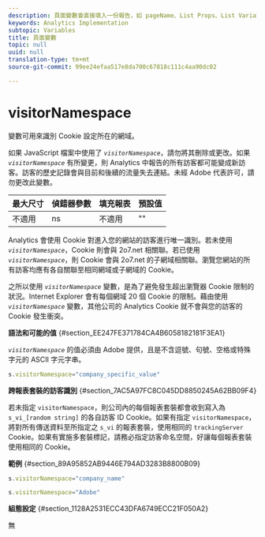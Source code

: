 ```yaml
---
description: 頁面變數會直接填入一份報告，如 pageName、List Props、List Variables 等。
keywords: Analytics Implementation
subtopic: Variables
title: 頁面變數
topic: null
uuid: null
translation-type: tm+mt
source-git-commit: 99ee24efaa517e8da700c67818c111c4aa90dc02

---
```



# visitorNamespace

 變數可用來識別 Cookie 設定所在的網域。


<!-- 

visitorNamespace.xml

 -->

如果 JavaScript 檔案中使用了 *`visitorNamespace`*，請勿將其刪除或更改。如果 *`visitorNamespace`* 有所變更，則 Analytics 中報告的所有訪客都可能變成新訪客。訪客的歷史記錄會與目前和後續的流量失去連結。未經 Adobe 代表許可，請勿更改此變數。

| 最大尺寸 | 偵錯器參數 | 填充報表 | 預設值 |
|---|---|---|---|
| 不適用 | ns | 不適用 | "" |

Analytics 會使用 Cookie 對進入您的網站的訪客進行唯一識別。若未使用 *`visitorNamespace`*，Cookie 則會與 2o7.net 相關聯。若已使用 *`visitorNamespace`*，則 Cookie 會與 2o7.net 的子網域相關聯。瀏覽您網站的所有訪客均應有各自關聯至相同網域或子網域的 Cookie。

之所以使用  *`visitorNamespace`* 變數，是為了避免發生超出瀏覽器 Cookie 限制的狀況。Internet Explorer 會有每個網域 20 個 Cookie 的限制。藉由使用 *`visitorNamespace`* 變數，其他公司的 Analytics Cookie 就不會與您的訪客的 Cookie 發生衝突。

**語法和可能的值** {#section_EE247FE371784CA4B6058182181F3EA1}

*`visitorNamespace`* 的值必須由 Adobe 提供，且是不含逗號、句號、空格或特殊字元的 ASCII 字元字串。

```js
s.visitorNamespace="company_specific_value"
```

**跨報表套裝的訪客識別** {#section_7AC5A97FC8C045DD8850245A62BB09F4}

若未指定 `visitorNamespace`，則公司內的每個報表套裝都會收到寫入為 `s_vi_[random string]` 的各自訪客 ID Cookie。如果有指定 `visitorNamespace`，將對所有傳送資料至所指定之 `s_vi` 的報表套裝，使用相同的 `trackingServer` Cookie。如果有實施多套裝標記，請務必指定訪客命名空間，好讓每個報表套裝使用相同的 Cookie。

**範例** {#section_89A95852AB9446E794AD3283B8800B09}

```js
s.visitorNamespace="company_name"
```

```js
s.visitorNamespace="Adobe"
```

**組態設定** {#section_1128A2531ECC43DFA6749ECC21F050A2}

無

